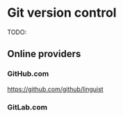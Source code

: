 # Git version control

TODO:

## Online providers

### GitHub.com

https://github.com/github/linguist

### GitLab.com

